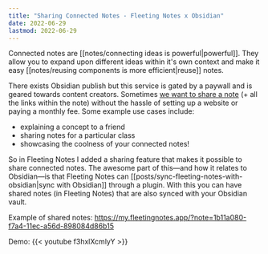 ```yaml
---
title: "Sharing Connected Notes - Fleeting Notes x Obsidian"
date: 2022-06-29
lastmod: 2022-06-29
---
```

Connected notes are [[notes/connecting ideas is powerful|powerful]]. They allow you to expand upon different ideas within it's own context and make it easy [[notes/reusing components is more efficient|reuse]] notes.

There exists Obsidian publish but this service is gated by a paywall and is geared towards content creators. Sometimes [we want to share a note](https://www.reddit.com/r/ObsidianMD/comments/vf8vx6/do_you_want_to_share_your_connected_notes/) (+ all the links within the note) without the hassle of setting up a website or paying a monthly fee. Some example use cases include:
-   explaining a concept to a friend
-   sharing notes for a particular class
-   showcasing the coolness of your connected notes!

So in Fleeting Notes I added a sharing feature that makes it possible to share connected notes. The awesome part of this—and how it relates to Obsidian—is that Fleeting Notes can [[posts/sync-fleeting-notes-with-obsidian|sync with Obsidian]] through a plugin. With this you can have shared notes (in Fleeting Notes) that are also synced with your Obsidian vault. 

Example of shared notes: https://my.fleetingnotes.app/?note=1b11a080-f7a4-11ec-a56d-898084d86b15

Demo: 
{{< youtube f3hxlXcmlyY >}}
